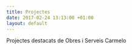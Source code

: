 ```yaml
---
title: Projectes
date: 2017-02-24 13:13:00 +01:00
layout: default
---
```


Projectes destacats de Obres i Serveis Carmelo
